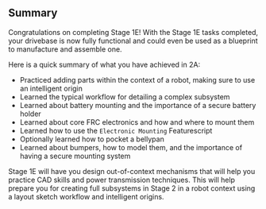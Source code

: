 ## Summary

Congratulations on completing Stage 1E! With the Stage 1E tasks completed, your drivebase is now fully functional and could even be used as a blueprint to manufacture and assemble one.

Here is a quick summary of what you have achieved in 2A:

* Practiced adding parts within the context of a robot, making sure to use an intelligent origin
* Learned the typical workflow for detailing a complex subsystem
* Learned about battery mounting and the importance of a secure battery holder
* Learned about core FRC electronics and how and where to mount them
* Learned how to use the `Electronic Mounting` Featurescript
* Optionally learned how to pocket a bellypan
* Learned about bumpers, how to model them, and the importance of having a secure mounting system

Stage 1E will have you design out-of-context mechanisms that will help you practice CAD skills and power transmission techniques. This will help prepare you for creating full subsystems in Stage 2 in a robot context using a layout sketch workflow and intelligent origins.

<br>